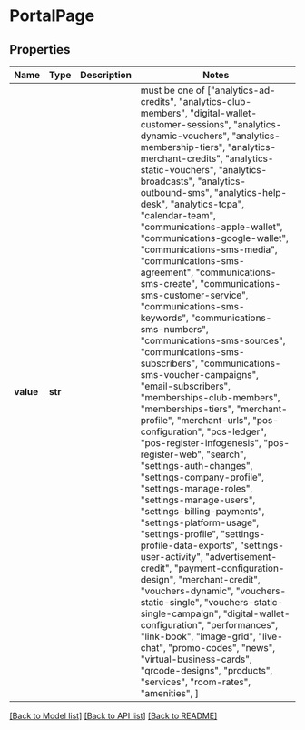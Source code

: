 # PortalPage


## Properties
Name | Type | Description | Notes
------------ | ------------- | ------------- | -------------
**value** | **str** |  |  must be one of ["analytics-ad-credits", "analytics-club-members", "digital-wallet-customer-sessions", "analytics-dynamic-vouchers", "analytics-membership-tiers", "analytics-merchant-credits", "analytics-static-vouchers", "analytics-broadcasts", "analytics-outbound-sms", "analytics-help-desk", "analytics-tcpa", "calendar-team", "communications-apple-wallet", "communications-google-wallet", "communications-sms-media", "communications-sms-agreement", "communications-sms-create", "communications-sms-customer-service", "communications-sms-keywords", "communications-sms-numbers", "communications-sms-sources", "communications-sms-subscribers", "communications-sms-voucher-campaigns", "email-subscribers", "memberships-club-members", "memberships-tiers", "merchant-profile", "merchant-urls", "pos-configuration", "pos-ledger", "pos-register-infogenesis", "pos-register-web", "search", "settings-auth-changes", "settings-company-profile", "settings-manage-roles", "settings-manage-users", "settings-billing-payments", "settings-platform-usage", "settings-profile", "settings-profile-data-exports", "settings-user-activity", "advertisement-credit", "payment-configuration-design", "merchant-credit", "vouchers-dynamic", "vouchers-static-single", "vouchers-static-single-campaign", "digital-wallet-configuration", "performances", "link-book", "image-grid", "live-chat", "promo-codes", "news", "virtual-business-cards", "qrcode-designs", "products", "services", "room-rates", "amenities", ]

[[Back to Model list]](../README.md#documentation-for-models) [[Back to API list]](../README.md#documentation-for-api-endpoints) [[Back to README]](../README.md)


